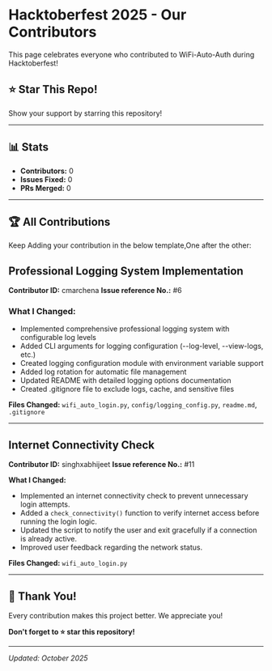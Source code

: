 
# Hacktoberfest 2025 - Our Contributors

This page celebrates everyone who contributed to WiFi-Auto-Auth during Hacktoberfest!

## ⭐ Star This Repo!

Show your support by starring this repository!

---

## 📊 Stats

- **Contributors:** 0
- **Issues Fixed:** 0
- **PRs Merged:** 0

---

## 🏆 All Contributions

Keep Adding your contribution in the below template,One after the other:

## Professional Logging System Implementation
**Contributor ID:** cmarchena
**Issue reference No.:** #6

### What I Changed:
- Implemented comprehensive professional logging system with configurable log levels
- Added CLI arguments for logging configuration (--log-level, --view-logs, etc.)
- Created logging configuration module with environment variable support
- Added log rotation for automatic file management
- Updated README with detailed logging options documentation
- Created .gitignore file to exclude logs, cache, and sensitive files

**Files Changed:** `wifi_auto_login.py`, `config/logging_config.py`, `readme.md`, `.gitignore`

---

## Internet Connectivity Check
**Contributor ID:** singhxabhijeet
**Issue reference No.:** #11

**What I Changed:**
- Implemented an internet connectivity check to prevent unnecessary login attempts.
- Added a `check_connectivity()` function to verify internet access before running the login logic.
- Updated the script to notify the user and exit gracefully if a connection is already active.
- Improved user feedback regarding the network status.

**Files Changed:** `wifi_auto_login.py`

---

## 🙏 Thank You!

Every contribution makes this project better. We appreciate you!

**Don't forget to ⭐ star this repository!**

---

*Updated: October 2025*
